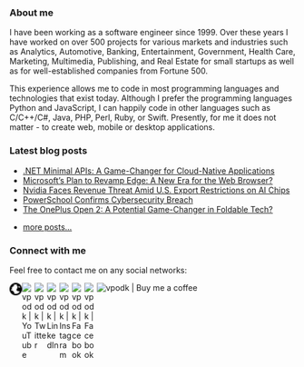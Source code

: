 ### About me

I have been working as a software engineer since 1999. Over these years I have worked on over 500 projects for various markets and industries such as Analytics, Automotive, Banking, Entertainment, Government, Health Care, Marketing, Multimedia, Publishing, and Real Estate for small startups as well as for well-established companies from Fortune 500.

This experience allows me to code in most programming languages and technologies that exist today. Although I prefer the programming languages Python and JavaScript, I can happily code in other languages such as C/C++/C#, Java, PHP, Perl, Ruby, or Swift. Presently, for me it does not matter - to create web, mobile or desktop applications.

### Latest blog posts

<!-- BLOG-POST-LIST:START -->
- [.NET Minimal APIs: A Game-Changer for Cloud-Native Applications](https://medium.com/majordigest/net-minimal-apis-a-game-changer-for-cloud-native-applications-efe3b70f565e?source=rss-22947912adc0------2)
- [Microsoft’s Plan to Revamp Edge: A New Era for the Web Browser?](https://medium.com/majordigest/microsofts-plan-to-revamp-edge-a-new-era-for-the-web-browser-b70453b2823f?source=rss-22947912adc0------2)
- [Nvidia Faces Revenue Threat Amid U.S. Export Restrictions on AI Chips](https://medium.com/majordigest/nvidia-faces-revenue-threat-amid-u-s-export-restrictions-on-ai-chips-c0ad6b6e6db0?source=rss-22947912adc0------2)
- [PowerSchool Confirms Cybersecurity Breach](https://medium.com/majordigest/powerschool-confirms-cybersecurity-breach-067a768c7fec?source=rss-22947912adc0------2)
- [The OnePlus Open 2: A Potential Game-Changer in Foldable Tech?](https://medium.com/majordigest/the-oneplus-open-2-a-potential-game-changer-in-foldable-tech-3c5e2abfa52e?source=rss-22947912adc0------2)
<!-- BLOG-POST-LIST:END -->
- [more posts...](https://medium.com/@vpodk)

### Connect with me
Feel free to contact me on any social networks:

[<img align="left" alt="vpodk.com" width="22px" src="https://raw.githubusercontent.com/iconic/open-iconic/master/svg/globe.svg" />][website]
[<img align="left" alt="vpodk | YouTube" width="22px" src="https://cdn.jsdelivr.net/npm/simple-icons@v3/icons/youtube.svg" />][youtube]
[<img align="left" alt="vpodk | Twitter" width="22px" src="https://cdn.jsdelivr.net/npm/simple-icons@v3/icons/twitter.svg" />][twitter]
[<img align="left" alt="vpodk | LinkedIn" width="22px" src="https://cdn.jsdelivr.net/npm/simple-icons@v3/icons/linkedin.svg" />][linkedin]
[<img align="left" alt="vpodk | Instagram" width="22px" src="https://cdn.jsdelivr.net/npm/simple-icons@v3/icons/instagram.svg" />][instagram]
[<img align="left" alt="vpodk | Facebook" width="22px" src="https://cdn.jsdelivr.net/npm/simple-icons@v3/icons/facebook.svg" />][facebook]
[<img align="left" alt="vpodk | Facebook" width="22px" src="https://cdn.jsdelivr.net/npm/simple-icons@v3/icons/medium.svg" />][medium]
[<img align="left" alt="vpodk | Buy me a coffee" height="24px" src="https://cdn.buymeacoffee.com/buttons/default-yellow.png" />][buymeacoffee]
<br>

<!-- Meta data -->
[website]: https://vpodk.com
[twitter]: https://twitter.com/vpodk
[youtube]: https://youtube.com/@vpodk
[instagram]: https://instagram.com/vpodk
[linkedin]: https://linkedin.com/in/vpodk
[facebook]: https://facebook.com/vpodk
[medium]: https://medium.com/@vpodk
[buymeacoffee]: https://www.buymeacoffee.com/vpodk
